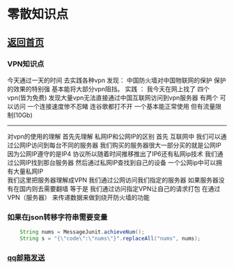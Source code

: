 # 零散知识点

## [返回首页](../README.md)

### VPN知识点

今天通过一天的时间 去实践各种vpn
发现： 中国防火墙对中国物联网的保护 保护的效果的特别强 基本能将大部分vpn阻挡。
实践 ： 我今天在网上找了 四个vpn(皆为免费) 发现大量vpn无法直接通过中国互联网访问到vpn服务器 有两个 可以访问 一个连接速度惨不忍睹 连谷歌都打不开 一个基本能正常使用 但有流量限制(10Gb)

<hr>
对vpn的使用的理解
首先先理解 私网IP和公网IP的区别 首先 互联网中 我们可以通过公网IP访问到每台不同的服务器 我们购买的服务器很大一部分买的就是公网IP 因为公网IP遵守的是IP4 协议所以随着时间推移推出了IP6还有私网ip技术  我们通过公网IP找到那台服务器 然后通过私网IP查找到自己的设备 一个公网ip中可以拥有大量私网IP
<br>
我们这里把服务器理解成VPN 我们通过公网访问我们指定的服务器 如果服务器没有在国内则去需要翻墙 等于是 我们通过访问指定VPN让自己的请求打包 在通过VPN（服务器） 来传递数据来做到绕开防火墙的功能  

### 如果在json转移字符串需要变量

``` java
    String nums = MessageJunit.achieveNum();
    String s = "{\"code\":\"nums\"}".replaceAll("nums", nums);
```

### [qq邮箱发送](https://blog.csdn.net/weixin_46713508/article/details/117537495#:~:text=springboot%E5%8F%91%E9%80%81QQ%E9%82%AE%E7%AE%B1%201%201.%E5%BC%80%E5%90%AFqq%E9%82%AE%E7%AE%B1%E5%BC%80%E5%90%AFIMAP%2FSMTP%E6%9C%8D%E5%8A%A1%2A%20%E9%A6%96%E5%85%88%E8%BF%9B%E5%85%A5qq%E9%82%AE%E7%AE%B1%20%E7%82%B9%E5%87%BB%E8%AE%BE%E7%BD%AE%20%E7%82%B9%E5%87%BB%E8%B4%A6%E6%88%B7%2C%E7%84%B6%E5%90%8E%E5%BE%80%E4%B8%8B%E6%8B%89%20%E5%BC%80%E5%90%AFIMAP%2FSMTP%E6%9C%8D%E5%8A%A1%20%E5%BC%80%E5%90%AF%E6%88%90%E5%8A%9F%E5%BE%97%E5%88%B0%E6%8E%88%E6%9D%83%E5%AF%86%E7%A0%81%2C%E8%BF%99%E4%B8%AA%E8%A6%81%E8%AE%B0%E4%BD%8F%2C%E4%B8%80%E4%BC%9A%E7%94%A8,3.%E9%85%8D%E7%BD%AEapplication.properties%20...%204%204.%E5%88%9B%E5%BB%BA%E5%8F%91%E9%80%81%E7%94%B5%E5%AD%90%E9%82%AE%E7%AE%B1controller%20...%205%205.%E6%9F%A5%E7%9C%8B%E6%95%88%E6%9E%9C%20)
